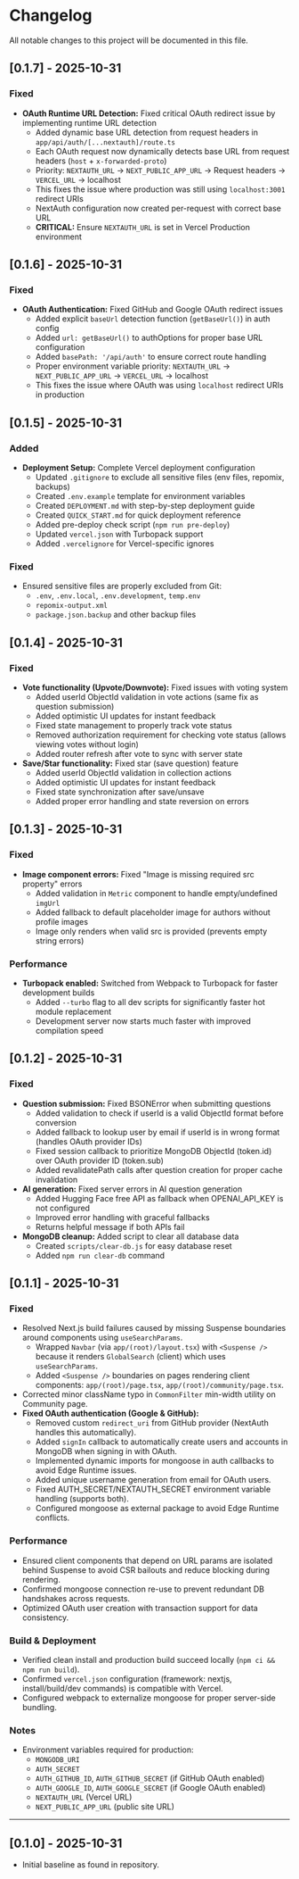 # Changelog

All notable changes to this project will be documented in this file.

## [0.1.7] - 2025-10-31
### Fixed
- **OAuth Runtime URL Detection:** Fixed critical OAuth redirect issue by implementing runtime URL detection
  - Added dynamic base URL detection from request headers in `app/api/auth/[...nextauth]/route.ts`
  - Each OAuth request now dynamically detects base URL from request headers (`host` + `x-forwarded-proto`)
  - Priority: `NEXTAUTH_URL` → `NEXT_PUBLIC_APP_URL` → Request headers → `VERCEL_URL` → localhost
  - This fixes the issue where production was still using `localhost:3001` redirect URIs
  - NextAuth configuration now created per-request with correct base URL
  - **CRITICAL:** Ensure `NEXTAUTH_URL` is set in Vercel Production environment

## [0.1.6] - 2025-10-31
### Fixed
- **OAuth Authentication:** Fixed GitHub and Google OAuth redirect issues
  - Added explicit `baseUrl` detection function (`getBaseUrl()`) in auth config
  - Added `url: getBaseUrl()` to authOptions for proper base URL configuration
  - Added `basePath: '/api/auth'` to ensure correct route handling
  - Proper environment variable priority: `NEXTAUTH_URL` → `NEXT_PUBLIC_APP_URL` → `VERCEL_URL` → localhost
  - This fixes the issue where OAuth was using `localhost` redirect URIs in production

## [0.1.5] - 2025-10-31
### Added
- **Deployment Setup:** Complete Vercel deployment configuration
  - Updated `.gitignore` to exclude all sensitive files (env files, repomix, backups)
  - Created `.env.example` template for environment variables
  - Created `DEPLOYMENT.md` with step-by-step deployment guide
  - Created `QUICK_START.md` for quick deployment reference
  - Added pre-deploy check script (`npm run pre-deploy`)
  - Updated `vercel.json` with Turbopack support
  - Added `.vercelignore` for Vercel-specific ignores

### Fixed
- Ensured sensitive files are properly excluded from Git:
  - `.env`, `.env.local`, `.env.development`, `temp.env`
  - `repomix-output.xml`
  - `package.json.backup` and other backup files

## [0.1.4] - 2025-10-31
### Fixed
- **Vote functionality (Upvote/Downvote):** Fixed issues with voting system
  - Added userId ObjectId validation in vote actions (same fix as question submission)
  - Added optimistic UI updates for instant feedback
  - Fixed state management to properly track vote status
  - Removed authorization requirement for checking vote status (allows viewing votes without login)
  - Added router refresh after vote to sync with server state
- **Save/Star functionality:** Fixed star (save question) feature
  - Added userId ObjectId validation in collection actions
  - Added optimistic UI updates for instant feedback
  - Fixed state synchronization after save/unsave
  - Added proper error handling and state reversion on errors

## [0.1.3] - 2025-10-31
### Fixed
- **Image component errors:** Fixed "Image is missing required src property" errors
  - Added validation in `Metric` component to handle empty/undefined `imgUrl`
  - Added fallback to default placeholder image for authors without profile images
  - Image only renders when valid src is provided (prevents empty string errors)

### Performance
- **Turbopack enabled:** Switched from Webpack to Turbopack for faster development builds
  - Added `--turbo` flag to all dev scripts for significantly faster hot module replacement
  - Development server now starts much faster with improved compilation speed

## [0.1.2] - 2025-10-31
### Fixed
- **Question submission:** Fixed BSONError when submitting questions
  - Added validation to check if userId is a valid ObjectId format before conversion
  - Added fallback to lookup user by email if userId is in wrong format (handles OAuth provider IDs)
  - Fixed session callback to prioritize MongoDB ObjectId (token.id) over OAuth provider ID (token.sub)
  - Added revalidatePath calls after question creation for proper cache invalidation
- **AI generation:** Fixed server errors in AI question generation
  - Added Hugging Face free API as fallback when OPENAI_API_KEY is not configured
  - Improved error handling with graceful fallbacks
  - Returns helpful message if both APIs fail
- **MongoDB cleanup:** Added script to clear all database data
  - Created `scripts/clear-db.js` for easy database reset
  - Added `npm run clear-db` command

## [0.1.1] - 2025-10-31
### Fixed
- Resolved Next.js build failures caused by missing Suspense boundaries around components using `useSearchParams`.
  - Wrapped `Navbar` (via `app/(root)/layout.tsx`) with `<Suspense />` because it renders `GlobalSearch` (client) which uses `useSearchParams`.
  - Added `<Suspense />` boundaries on pages rendering client components: `app/(root)/page.tsx`, `app/(root)/community/page.tsx`.
- Corrected minor className typo in `CommonFilter` min-width utility on Community page.
- **Fixed OAuth authentication (Google & GitHub):**
  - Removed custom `redirect_uri` from GitHub provider (NextAuth handles this automatically).
  - Added `signIn` callback to automatically create users and accounts in MongoDB when signing in with OAuth.
  - Implemented dynamic imports for mongoose in auth callbacks to avoid Edge Runtime issues.
  - Added unique username generation from email for OAuth users.
  - Fixed AUTH_SECRET/NEXTAUTH_SECRET environment variable handling (supports both).
  - Configured mongoose as external package to avoid Edge Runtime conflicts.

### Performance
- Ensured client components that depend on URL params are isolated behind Suspense to avoid CSR bailouts and reduce blocking during rendering.
- Confirmed mongoose connection re-use to prevent redundant DB handshakes across requests.
- Optimized OAuth user creation with transaction support for data consistency.

### Build & Deployment
- Verified clean install and production build succeed locally (`npm ci && npm run build`).
- Confirmed `vercel.json` configuration (framework: nextjs, install/build/dev commands) is compatible with Vercel.
- Configured webpack to externalize mongoose for proper server-side bundling.

### Notes
- Environment variables required for production:
  - `MONGODB_URI`
  - `AUTH_SECRET`
  - `AUTH_GITHUB_ID`, `AUTH_GITHUB_SECRET` (if GitHub OAuth enabled)
  - `AUTH_GOOGLE_ID`, `AUTH_GOOGLE_SECRET` (if Google OAuth enabled)
  - `NEXTAUTH_URL` (Vercel URL)
  - `NEXT_PUBLIC_APP_URL` (public site URL)

---

## [0.1.0] - 2025-10-31
- Initial baseline as found in repository.
